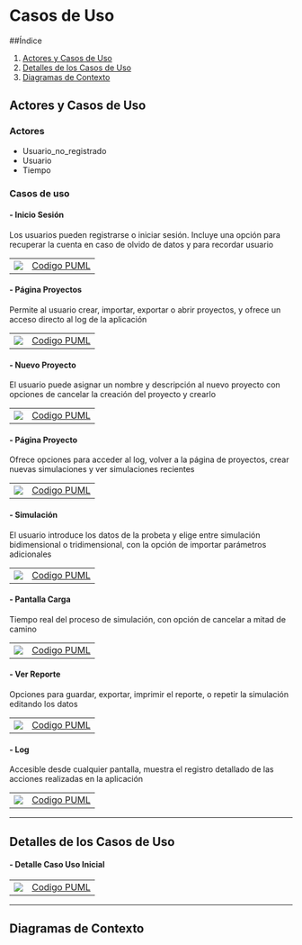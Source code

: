 # Casos de Uso

##Índice
1. [Actores y Casos de Uso](#actores-y-casos-de-uso)
2. [Detalles de los Casos de Uso](#detalles-de-los-casos-de-uso)
3. [Diagramas de Contexto](#diagramas-de-contexto)

## Actores y Casos de Uso

### Actores

- Usuario_no_registrado
- Usuario
- Tiempo

### Casos de uso

#### - Inicio Sesión

Los usuarios pueden registrarse o iniciar sesión. Incluye una opción para recuperar la cuenta en caso de olvido de datos y para recordar usuario

|  |  |
| -- | -- |
| ![](../imagenes/casosDeUso/casoUsoInicioSesion.svg) | [Codigo PUML](../casosDeUso/casoUsoInicioSesion.puml) |

#### - Página Proyectos

Permite al usuario crear, importar, exportar o abrir proyectos, y ofrece un acceso directo al log de la aplicación

|  |  |
| -- | -- |
| ![](../imagenes/casosDeUso/casoUsoPaginaProyectos.svg) | [Codigo PUML](../casosDeUso/casoUsoPaginaProyectos.puml) |

#### - Nuevo Proyecto

El usuario puede asignar un nombre y descripción al nuevo proyecto con opciones de cancelar la creación del proyecto y crearlo

|  |  |
| -- | -- |
| ![](../imagenes/casosDeUso/casoUsoNuevoProyecto.svg) | [Codigo PUML](../casosDeUso/casoUsoNuevoProyecto.puml) |

#### - Página Proyecto

Ofrece opciones para acceder al log, volver a la página de proyectos, crear nuevas simulaciones y ver simulaciones recientes

|  |  |
| -- | -- |
| ![](../imagenes/casosDeUso/casoUsoPaginaProyecto.svg) | [Codigo PUML](../casosDeUso/casoUsoPaginaProyecto.puml) |

#### - Simulación

El usuario introduce los datos de la probeta y elige entre simulación bidimensional o tridimensional, con la opción de importar parámetros adicionales

|  |  |
| -- | -- |
| ![](../imagenes/casosDeUso/casoUsoSimulacion.svg) | [Codigo PUML](../casosDeUso/casoUsoSimulacion.puml) |

#### - Pantalla Carga

Tiempo real del proceso de simulación, con opción de cancelar a mitad de camino

|  |  |
| -- | -- |
| ![](../imagenes/casosDeUso/casoUsoPantallaCarga.svg) | [Codigo PUML](../casosDeUso/casoUsoPantallaCarga.puml) |

#### - Ver Reporte

Opciones para guardar, exportar, imprimir el reporte, o repetir la simulación editando los datos

|  |  |
| -- | -- |
| ![](../imagenes/casosDeUso/casoUsoReporte.svg) | [Codigo PUML](../casosDeUso/casoUsoReporte.puml) |

#### - Log

Accesible desde cualquier pantalla, muestra el registro detallado de las acciones realizadas en la aplicación

|  |  |
| -- | -- |
| ![](../imagenes/casosDeUso/CasoUsoLog.svg) | [Codigo PUML](../casosDeUso/casoUsoLog.puml) |

---

## Detalles de los Casos de Uso

#### - Detalle Caso Uso Inicial

|  |  |
| -- | -- |
| ![](../imagenes/casosDeUso/detallesCasosUso/detalleCasoUsoInicial.svg) | [Codigo PUML](../casosDeUso/detallesCasosUso/detalleCasoUsoInicial.puml) |

---

## Diagramas de Contexto

